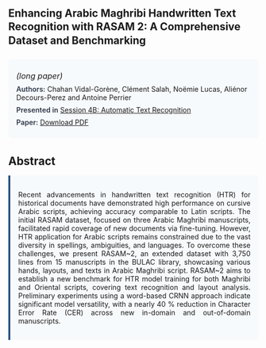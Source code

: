 
<style>    
    h2 {
        margin-top: 0;
        margin-bottom: 1.5rem;
        line-height: 1.3;
    }
    
    h3 {
        margin-top: 2rem;
        margin-bottom: 1rem;
        font-size: 1.4rem;
        font-weight:bold;
    }
    
    .metadata {
        background-color: #f7fafc;
        padding: 1rem;
        border-radius: 6px;
        margin-bottom: 2rem;
    }
    
    .metadata p {
        margin: 0.5rem 0;
    }
    
    .abstract {
        text-align: justify;
        padding: 1rem;
        background-color: #f7fafc;
        border-left: 4px solid #2c5282;
        border-radius: 0 6px 6px 0;
    }
    
    strong {
        color: #2d3748;
        font-weight: 600;
    }
</style>
<main role="main">
<h2>Enhancing Arabic Maghribi Handwritten Text Recognition with RASAM 2: A Comprehensive Dataset and Benchmarking</h2>

<section class="metadata">
<p style='font-size:1rem'><i>(long paper)</i></p>
<p><strong>Authors:</strong> Chahan Vidal-Gorène, Clément Salah, Noëmie Lucas, Aliénor Decours-Perez and Antoine Perrier</p>
<p><strong>Presented in</strong> <a href="/programme/#session4">Session 4B: Automatic Text Recognition</a></p>
<p><strong>Paper:</strong> <a href="https://ceur-ws.org/Vol-3558/paper35.pdf">Download PDF</a></p>
</section>

<section>
<h3>Abstract</h3>
<div class="abstract">
<p>Recent advancements in handwritten text recognition (HTR) for historical documents have demonstrated high performance on cursive Arabic scripts, achieving accuracy comparable to Latin scripts. The initial RASAM dataset, focused on three Arabic Maghribi manuscripts, facilitated rapid coverage of new documents via fine-tuning. However, HTR application for Arabic scripts remains constrained due to the vast diversity in spellings, ambiguities, and languages. To overcome these challenges, we present RASAM~2, an extended dataset with 3,750 lines from 15 manuscripts in the BULAC library, showcasing various hands, layouts, and texts in Arabic Maghribi script. RASAM~2 aims to establish a new benchmark for HTR model training for both Maghribi and Oriental scripts, covering text recognition and layout analysis. Preliminary experiments using a word-based CRNN approach indicate significant model versatility, with a nearly 40 %  reduction in Character Error Rate (CER) across new in-domain and out-of-domain manuscripts.</p>
</div>
</section>
</main>